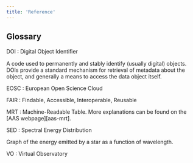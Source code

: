 ```yaml
---
title: 'Reference'
---
```


## Glossary

<!-- -->
DOI
: Digital Object Identiﬁer

A code used to permanently and stably identify (usually digital) objects. DOIs provide a standard mechanism for retrieval of
metadata about the object, and generally a means to access the data object itself.


<!-- -->
EOSC
: European Open Science Cloud


<!-- -->
FAIR
: Findable, Accessible, Interoperable, Reusable


<!-- -->
MRT
: Machine-Readable Table. More explanations can be found on the [AAS webpage][aas-mrt].



<!-- -->
SED
: Spectral Energy Distribution

Graph of the energy emitted by a star as a function of wavelength. 


<!-- -->
VO
: Virtual Observatory



